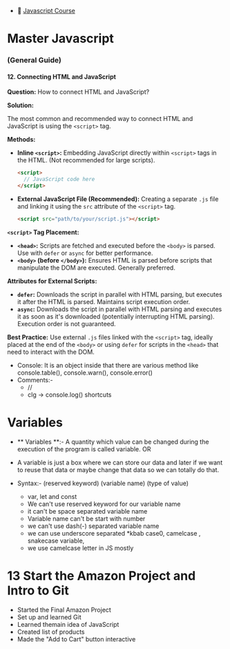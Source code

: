 <!-- Master Javascript using HuXn youtube course From Zero to Fullstack -->

- 📘 [Javascript Course](https://www.youtube.com/watch?v=H3XIJYEPdus&t=1421s&ab_channel=HuXnWebDev)

# Master Javascript

### (General Guide)

#### 12. Connecting HTML and JavaScript

**Question:** How to connect HTML and JavaScript?

**Solution:**

The most common and recommended way to connect HTML and JavaScript is using the `<script>` tag.

**Methods:**

- **Inline `<script>`:** Embedding JavaScript directly within `<script>` tags in the HTML. (Not recommended for large scripts).

  ```html
  <script>
    // JavaScript code here
  </script>
  ```

- **External JavaScript File (Recommended):** Creating a separate `.js` file and linking it using the `src` attribute of the `<script>` tag.

  ```html
  <script src="path/to/your/script.js"></script>
  ```

**`<script>` Tag Placement:**

- **`<head>`:** Scripts are fetched and executed before the `<body>` is parsed. Use with `defer` or `async` for better performance.
- **`<body>` (before `</body>`):** Ensures HTML is parsed before scripts that manipulate the DOM are executed. Generally preferred.

**Attributes for External Scripts:**

- **`defer`:** Downloads the script in parallel with HTML parsing, but executes it after the HTML is parsed. Maintains script execution order.
- **`async`:** Downloads the script in parallel with HTML parsing and executes it as soon as it's downloaded (potentially interrupting HTML parsing). Execution order is not guaranteed.

**Best Practice:** Use external `.js` files linked with the `<script>` tag, ideally placed at the end of the `<body>` or using `defer` for scripts in the `<head>` that need to interact with the DOM.

- Console: It is an object inside that there are various method like console.table(), console.warn(), console.error()
- Comments:-
  - //
  - clg -> console.log() shortcuts

# Variables

- ** Variables **:- A quantity which value can be changed during the execution of the program is called variable.
  OR
- A variable is just a box where we can store our data and later if we want to reuse that data or maybe change that data so we can totally do that.

- Syntax:- (reserved keyword) (variable name) (type of value)
  - var, let and const
  - We can't use reserved keyword for our variable name
  - it can't be space separated variable name
  - Variable name can't be start with number
  - we can't use dash(-) separated variable name
  - we can use underscore separated \*kbab case0, camelcase , snakecase variable,
  - we use camelcase letter in JS mostly

# 13 Start the Amazon Project and Intro to Git

- Started the Final Amazon Project
- Set up and learned Git
- Learned themain idea of JavaScript
- Created list of products
- Made the "Add to Cart" button interactive
